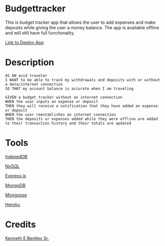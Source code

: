 # Budgettracker

This is budget tracker app that allows the user to add expenses and make deposits while giving the user a money balance.  The app is available offline and will still have full functionality.

[Link to Deploy App](https://stark-headland-77425.herokuapp.com/)


# Description
    AS AN avid traveler
    I WANT to be able to track my withdrawals and deposits with or without a data/internet connection
    SO THAT my account balance is accurate when I am traveling 

    GIVEN a budget tracker without an internet connection
    WHEN the user inputs an expense or deposit
    THEN they will receive a notification that they have added an expense or deposit
    WHEN the user reestablishes an internet connection
    THEN the deposits or expenses added while they were offline are added to their transaction history and their totals are updated

# Tools
[IndexedDB]()

[NoSQL]()

[Express.js]()

[MongoDB]()

[Mongoose]()

[Heroku]()


# Credits
[Kenneth E Bentley Sr.](https://github.com/deannapi)